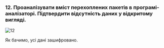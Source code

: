 ### 12. Проаналізувати вміст перехоплених пакетів в програмі-аналізаторі. Підтвердити відсутність даних у відкритому вигляді.

![12](https://github.com/oleksandrblazhko/ai-192-baranov/assets/56040804/64558c1c-b97a-4ac2-a1fb-86678d323a69)

Як бачимо, усі дані зашифровано.
